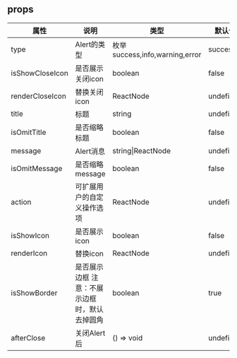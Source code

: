 ## props
| 属性 | 说明 | 类型 | 默认值 | 
| --- | --- | --- | --- |
| type | Alert的类型 | 枚举success,info,warning,error | success |
| isShowCloseIcon | 是否展示关闭icon | boolean | false |
| renderCloseIcon | 替换关闭icon | ReactNode | undefined |
| title | 标题 | string | undefined |
| isOmitTitle | 是否缩略标题 | boolean | false |
| message | Alert消息 | string\|ReactNode | undefined |
| isOmitMessage | 是否缩略message | boolean | false |
| action | 可扩展用户的自定义操作选项 | ReactNode | undefined |
| isShowIcon | 是否展示icon | boolean | false |
| renderIcon | 替换icon | ReactNode | undefined
| isShowBorder | 是否展示边框 注意：不展示边框时，默认去掉圆角 | boolean | true |
| afterClose | 关闭Alert后 | () => void | undefined |